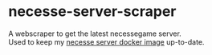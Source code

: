 # necesse-server-scraper
A webscraper to get the latest necessegame server.  
Used to keep my [necesse server docker image](https://github.com/BrammyS/necesse-docker-server) up-to-date.
